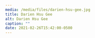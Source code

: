 ```yaml
---
media: /media/files/darien-hsu-gee.jpg
title: Darien Hsu Gee
alt: Darien Hsu Gee
caption: ""
date: 2021-02-26T15:42:00-0500
---
```

